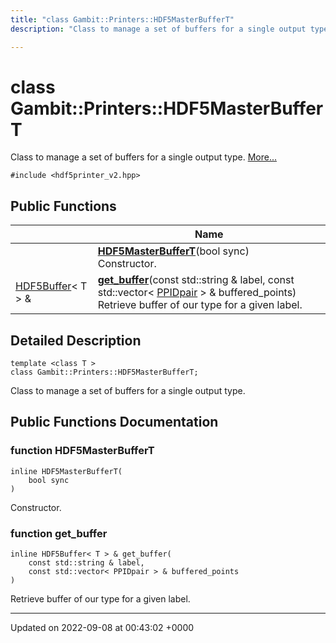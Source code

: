 ```yaml
---
title: "class Gambit::Printers::HDF5MasterBufferT"
description: "Class to manage a set of buffers for a single output type. "

---
```


# class Gambit::Printers::HDF5MasterBufferT



Class to manage a set of buffers for a single output type.  [More...](#detailed-description)


`#include <hdf5printer_v2.hpp>`

## Public Functions

|                | Name           |
| -------------- | -------------- |
| | **[HDF5MasterBufferT](/documentation/code/classes/classgambit_1_1printers_1_1hdf5masterbuffert/#function-hdf5masterbuffert)**(bool sync)<br>Constructor.  |
| [HDF5Buffer](/documentation/code/classes/classgambit_1_1printers_1_1hdf5buffer/)< T > & | **[get_buffer](/documentation/code/classes/classgambit_1_1printers_1_1hdf5masterbuffert/#function-get-buffer)**(const std::string & label, const std::vector< [PPIDpair](/documentation/code/classes/structgambit_1_1printers_1_1ppidpair/) > & buffered_points)<br>Retrieve buffer of our type for a given label.  |

## Detailed Description

```
template <class T >
class Gambit::Printers::HDF5MasterBufferT;
```

Class to manage a set of buffers for a single output type. 
## Public Functions Documentation

### function HDF5MasterBufferT

```
inline HDF5MasterBufferT(
    bool sync
)
```

Constructor. 

### function get_buffer

```
inline HDF5Buffer< T > & get_buffer(
    const std::string & label,
    const std::vector< PPIDpair > & buffered_points
)
```

Retrieve buffer of our type for a given label. 

-------------------------------

Updated on 2022-09-08 at 00:43:02 +0000